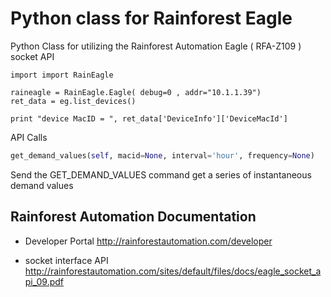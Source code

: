 
# Python class for Rainforest Eagle

Python Class for utilizing the Rainforest Automation Eagle ( RFA-Z109 ) socket API


    import import RainEagle

    raineagle = RainEagle.Eagle( debug=0 , addr="10.1.1.39")
    ret_data = eg.list_devices()

    print "device MacID = ", ret_data['DeviceInfo']['DeviceMacId']


API Calls



```python
get_demand_values(self, macid=None, interval='hour', frequency=None)
```
Send the GET_DEMAND_VALUES command 
get a series of instantaneous demand values



## Rainforest Automation Documentation

* Developer Portal http://rainforestautomation.com/developer


* socket interface  API http://rainforestautomation.com/sites/default/files/docs/eagle_socket_api_09.pdf
 

